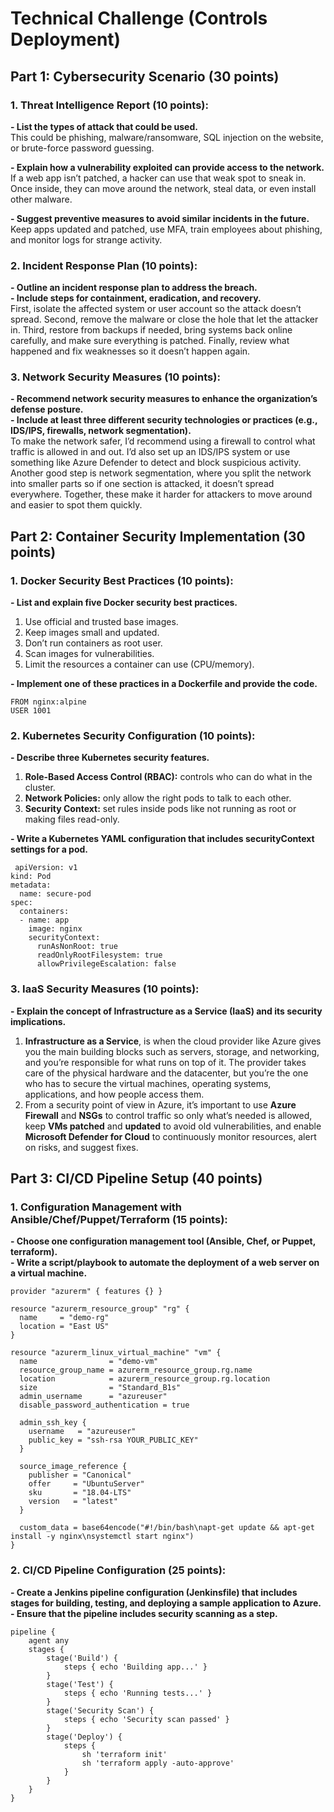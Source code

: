 <!DOCTYPE html>
<html> 
<h1> Technical Challenge (Controls Deployment) </h1>
<h2> Part 1: Cybersecurity Scenario (30 points) </h2>
<h3> 1. Threat Intelligence Report (10 points): </h3>

 **- List the types of attack that could be used.**   
This could be phishing, malware/ransomware, SQL injection on the website, or brute-force password guessing.

**- Explain how a vulnerability exploited can provide access to the network.**    
If a web app isn’t patched, a hacker can use that weak spot to sneak in. Once inside, they can move around the network, steal data, or even install other malware.

**- Suggest preventive measures to avoid similar incidents in the future.**    
Keep apps updated and patched, use MFA, train employees about phishing, and monitor logs for strange activity.
<h3> 2. Incident Response Plan (10 points): </h3>

**- Outline an incident response plan to address the breach.**     
**- Include steps for containment, eradication, and recovery.**    
First, isolate the affected system or user account so the attack doesn’t spread. Second, remove the malware or close the hole that let the attacker in. Third, restore from backups if needed, bring systems back online carefully, and make sure everything is patched. Finally, review what happened and fix weaknesses so it doesn’t happen again.  
<h3> 3. Network Security Measures (10 points): </h3>

**- Recommend network security measures to enhance the organization’s defense posture.**    
**- Include at least three different security technologies or practices (e.g., IDS/IPS, firewalls, network segmentation).**    
To make the network safer, I’d recommend using a firewall to control what traffic is allowed in and out. I’d also set up an IDS/IPS system or use something like Azure Defender to detect and block suspicious activity. Another good step is network segmentation, where you split the network into smaller parts so if one section is attacked, it doesn’t spread everywhere. Together, these make it harder for attackers to move around and easier to spot them quickly.  
<h2> Part 2: Container Security Implementation (30 points) </h2>
<h3> 1. Docker Security Best Practices (10 points): </h3>

**- List and explain five Docker security best practices.**  
1. Use official and trusted base images.   
2. Keep images small and updated.  
3. Don’t run containers as root user.  
4. Scan images for vulnerabilities.  
5. Limit the resources a container can use (CPU/memory).
   
**- Implement one of these practices in a Dockerfile and provide the code.** 
  <body>  
    
    FROM nginx:alpine     
    USER 1001    
  </body> 
<h3> 2. Kubernetes Security Configuration (10 points): </h3>

**- Describe three Kubernetes security features.**  
1. **Role-Based Access Control (RBAC):** controls who can do what in the cluster.  
2. **Network Policies:** only allow the right pods to talk to each other.  
3. **Security Context:** set rules inside pods like not running as root or making files read-only.
   
**- Write a Kubernetes YAML configuration that includes securityContext settings for a pod.**  
  <body>  
    
     apiVersion: v1  
    kind: Pod  
    metadata:  
      name: secure-pod  
    spec:  
      containers:  
      - name: app  
        image: nginx  
        securityContext:  
          runAsNonRoot: true  
          readOnlyRootFilesystem: true  
          allowPrivilegeEscalation: false
  </body>
<h3> 3. IaaS Security Measures (10 points): </h3>

**- Explain the concept of Infrastructure as a Service (IaaS) and its security implications.**
1. **Infrastructure as a Service**, is when the cloud provider like Azure gives you the main building blocks such as servers, storage, and networking, and you’re responsible for what runs on top of it. The provider takes care of the physical hardware and the datacenter, but you’re the one who has to secure the virtual machines, operating systems, applications, and how people access them.  
2. From a security point of view in Azure, it’s important to use **Azure Firewall** and **NSGs** to control traffic so only what’s needed is allowed, keep **VMs patched** and **updated** to avoid old vulnerabilities, and enable **Microsoft Defender for Cloud** to continuously monitor resources, alert on risks, and suggest fixes. 
<h2> Part 3: CI/CD Pipeline Setup (40 points) </h2>
<h3> 1. Configuration Management with Ansible/Chef/Puppet/Terraform (15 points): </h3>

**- Choose one configuration management tool (Ansible, Chef, or Puppet, terraform).**  
**- Write a script/playbook to automate the deployment of a web server on a virtual machine.**  
<body>
    
    provider "azurerm" { features {} }
    
    resource "azurerm_resource_group" "rg" {
      name     = "demo-rg"
      location = "East US"
    }
    
    resource "azurerm_linux_virtual_machine" "vm" {
      name                = "demo-vm"
      resource_group_name = azurerm_resource_group.rg.name
      location            = azurerm_resource_group.rg.location
      size                = "Standard_B1s"
      admin_username      = "azureuser"
      disable_password_authentication = true
     
      admin_ssh_key {
        username   = "azureuser"
        public_key = "ssh-rsa YOUR_PUBLIC_KEY"
      }
      
      source_image_reference {
        publisher = "Canonical"
        offer     = "UbuntuServer"
        sku       = "18.04-LTS"
        version   = "latest"
      }
       
      custom_data = base64encode("#!/bin/bash\napt-get update && apt-get install -y nginx\nsystemctl start nginx")
    }   
           
</body>
<h3> 2. CI/CD Pipeline Configuration (25 points): </h3>

**- Create a Jenkins pipeline configuration (Jenkinsfile) that includes stages for building, testing, and deploying a sample application to Azure.**  
**- Ensure that the pipeline includes security scanning as a step.**  
<body>
         
    pipeline {
        agent any
        stages {
            stage('Build') {
                steps { echo 'Building app...' }
            }
            stage('Test') {
                steps { echo 'Running tests...' }
            }
            stage('Security Scan') {
                steps { echo 'Security scan passed' }
            }
            stage('Deploy') {
                steps {
                    sh 'terraform init'
                    sh 'terraform apply -auto-approve'
                }
            } 
        }
    }
     
</body>
</html>
